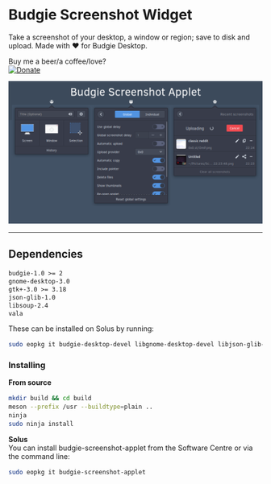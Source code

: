 # Budgie Screenshot Widget
Take a screenshot of your desktop, a window or region; save to disk and upload. Made with ❤ for Budgie Desktop.

Buy me a beer/a coffee/love?  
[![Donate](https://img.shields.io/badge/Donate-PayPal-blue.svg)](https://paypal.me/StefanRic)

![Screenshot](data/images/screenshot1.png)

---

## Dependencies
```
budgie-1.0 >= 2
gnome-desktop-3.0
gtk+-3.0 >= 3.18
json-glib-1.0
libsoup-2.4
vala
```

These can be installed on Solus by running:  
```bash
sudo eopkg it budgie-desktop-devel libgnome-desktop-devel libjson-glib-devel libsoup-devel vala
```

### Installing

**From source**  
```bash
mkdir build && cd build
meson --prefix /usr --buildtype=plain ..
ninja
sudo ninja install
```

**Solus**  
You can install budgie-screenshot-applet from the Software Centre or via the command line:
```bash
sudo eopkg it budgie-screenshot-applet
```